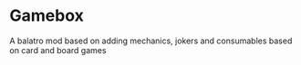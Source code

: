 # Gamebox
A balatro mod based on adding mechanics, jokers and consumables based on card and board games 
